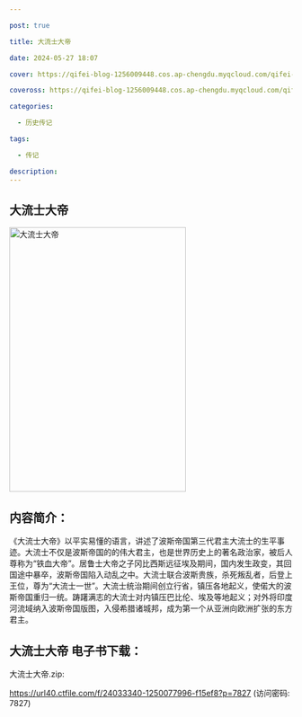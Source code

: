 ```yaml
---

post: true

title: 大流士大帝

date: 2024-05-27 18:07

cover: https://qifei-blog-1256009448.cos.ap-chengdu.myqcloud.com/qifei-blog/66040c6e9f345e8d03a9bebf.jpg

coveross: https://qifei-blog-1256009448.cos.ap-chengdu.myqcloud.com/qifei-blog/66040c6e9f345e8d03a9bebf.jpg

categories:

  - 历史传记

tags:

  - 传记

description:
---
```


## 大流士大帝
<img alt="大流士大帝 " class="aligncenter loaded" data-was-processed="true" decoding="async" fetchpriority="high" height="471" src="https://qifei-blog-1256009448.cos.ap-chengdu.myqcloud.com/qifei-blog/66040c6e9f345e8d03a9bebf.jpg " style="cursor: zoom-in;" width="314"/>

## 内容简介：

《大流士大帝》以平实易懂的语言，讲述了波斯帝国第三代君主大流士的生平事迹。大流士不仅是波斯帝国的的伟大君主，也是世界历史上的著名政治家，被后人尊称为“铁血大帝”。居鲁士大帝之子冈比西斯远征埃及期间，国内发生政变，其回国途中暴卒，波斯帝国陷入动乱之中。大流士联合波斯贵族，杀死叛乱者，后登上王位，尊为“大流士一世”。大流士统治期间创立行省，镇压各地起义，使偌大的波斯帝国重归一统。踌躇满志的大流士对内镇压巴比伦、埃及等地起义；对外将印度河流域纳入波斯帝国版图，入侵希腊诸城邦，成为第一个从亚洲向欧洲扩张的东方君主。

## 大流士大帝 电子书下载：



大流士大帝.zip: 

https://url40.ctfile.com/f/24033340-1250077996-f15ef8?p=7827 (访问密码: 7827)

